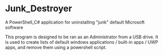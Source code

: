 # Junk_Destroyer
A PowerShell_C# application for uninstalling "junk" default Microsoft software

This program is designed to be ran as an Administrator from a USB drive.
It is used to create lists of default windows applications / built-in apps / UWP apps, and remove them using a powershell script.
